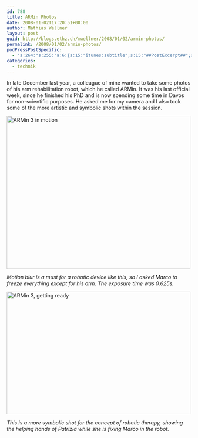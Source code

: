 ```yaml
---
id: 788
title: ARMin Photos
date: 2008-01-02T17:20:51+00:00
author: Mathias Wellner
layout: post
guid: http://blogs.ethz.ch/mwellner/2008/01/02/armin-photos/
permalink: /2008/01/02/armin-photos/
podPressPostSpecific:
  - 's:264:"s:255:"a:6:{s:15:"itunes:subtitle";s:15:"##PostExcerpt##";s:14:"itunes:summary";s:15:"##PostExcerpt##";s:15:"itunes:keywords";s:17:"##WordPressCats##";s:13:"itunes:author";s:10:"##Global##";s:15:"itunes:explicit";s:7:"Default";s:12:"itunes:block";s:7:"Default";}";";'
categories:
  - technik
---
```

In late December last year, a colleague of mine wanted to take some photos of his arm rehabilitation robot, which he called ARMin. It was his last official week, since he finished his PhD and is now spending some time in Davos for non-scientific purposes. He asked me for my camera and I also took some of the more artistic and symbolic shots within the session.

[<img src="http://farm3.static.flickr.com/2003/2158841354_43579e85a3.jpg" alt="ARMin 3 in motion" height="416" width="500" />](http://www.flickr.com/photos/mwellner/2158841354/ "ARMin 3 in motion by wellnair, on Flickr")
  
_Motion blur is a must for a robotic device like this, so I asked Marco to freeze everything except for his arm. The exposure time was 0.625s._

[<img src="http://farm3.static.flickr.com/2382/2157988959_bd41a28378.jpg" alt="ARMin 3, getting ready" height="334" width="500" />](http://www.flickr.com/photos/mwellner/2157988959/ "ARMin 3, getting ready by wellnair, on Flickr")
  
_This is a more symbolic shot for the concept of robotic therapy, showing the helping hands of Patrizia while she is fixing Marco in the robot._